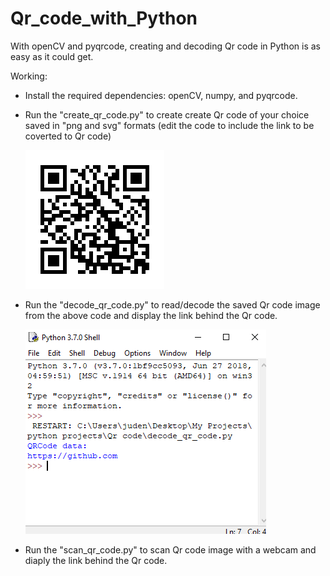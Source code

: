 # Qr_code_with_Python

With openCV and pyqrcode, creating and decoding Qr code in Python is as easy as it could get.

Working:
- Install the required dependencies: openCV, numpy, and pyqrcode.
- Run the "create_qr_code.py" to create create Qr code of your choice saved in "png and svg" formats (edit the code to include the link to be coverted to Qr code)

     ![My Image](myqr.png)


- Run the "decode_qr_code.py" to read/decode the saved Qr code image from the above code and display the link behind the Qr code.

     ![My Image](qr_result.png)


- Run the "scan_qr_code.py" to scan Qr code image with a webcam and diaply the link behind the Qr code.
